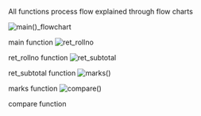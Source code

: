 All functions process flow explained through flow charts

![main()_flowchart](https://user-images.githubusercontent.com/98812321/153709760-0f27afcd-91fb-4ca6-b21b-7a1e7ad2cc8b.png)

main function
![ret_rollno](https://user-images.githubusercontent.com/98812321/153709779-94711348-80af-40a2-94f0-d4debcddce9d.png)

ret_rollno function
![ret_subtotal](https://user-images.githubusercontent.com/98812321/153709789-52be0a9d-a89c-4e5c-ad1b-9e0e6a958924.png)

ret_subtotal function
![marks()](https://user-images.githubusercontent.com/98812321/153709799-ac4c2f53-27d2-45d7-900a-fd8a57c5137a.png)

marks function
![compare()](https://user-images.githubusercontent.com/98812321/153709801-39a7ed9f-2502-4226-b683-ef15226398b7.png)

compare function
